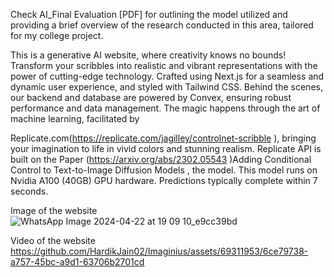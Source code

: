 
Check AI_Final Evaluation [PDF] for outlining the model utilized and providing a brief overview of the research conducted in this area, tailored for my college project.

This is a generative AI website, where creativity knows no bounds! Transform your scribbles into realistic and vibrant representations with the power of cutting-edge technology. Crafted using Next.js for a seamless and dynamic user experience, and styled with Tailwind CSS. Behind the scenes, our backend and database are powered by Convex, ensuring robust performance and data management. The magic happens through the art of machine learning, facilitated by 

Replicate.com(https://replicate.com/jagilley/controlnet-scribble ), bringing your imagination to life in vivid colors and stunning realism. Replicate API is built on the Paper (https://arxiv.org/abs/2302.05543 )Adding Conditional Control to Text-to-Image Diffusion Models , the model. This model runs on Nvidia A100 (40GB) GPU hardware. Predictions typically complete within 7 seconds.

Image of the website
![WhatsApp Image 2024-04-22 at 19 09 10_e9cc39bd](https://github.com/HardikJain02/Imaginius/assets/69311953/4e220659-f804-4c41-8547-dc25e346cd55)

Video of the website
https://github.com/HardikJain02/Imaginius/assets/69311953/6ce79738-a757-45bc-a9d1-63706b2701cd



